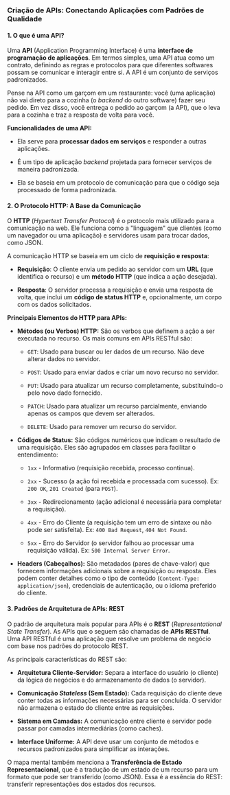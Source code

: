 ### **Criação de APIs: Conectando Aplicações com Padrões de Qualidade**

#### **1. O que é uma API?**

Uma **API** (Application Programming Interface) é uma **interface de programação de aplicações**. Em termos simples, uma API atua como um contrato, definindo as regras e protocolos para que diferentes softwares possam se comunicar e interagir entre si. A API é um conjunto de serviços padronizados.

Pense na API como um garçom em um restaurante: você (uma aplicação) não vai direto para a cozinha (o _backend_ do outro software) fazer seu pedido. Em vez disso, você entrega o pedido ao garçom (a API), que o leva para a cozinha e traz a resposta de volta para você.

**Funcionalidades de uma API:**

- Ela serve para **processar dados em serviços** e responder a outras aplicações.
    
- É um tipo de aplicação _backend_ projetada para fornecer serviços de maneira padronizada.
    
- Ela se baseia em um protocolo de comunicação para que o código seja processado de forma padronizada.
    

#### **2. O Protocolo HTTP: A Base da Comunicação**

O **HTTP** (_Hypertext Transfer Protocol_) é o protocolo mais utilizado para a comunicação na web. Ele funciona como a "linguagem" que clientes (como um navegador ou uma aplicação) e servidores usam para trocar dados, como JSON.

A comunicação HTTP se baseia em um ciclo de **requisição e resposta**:

- **Requisição**: O cliente envia um pedido ao servidor com um **URL** (que identifica o recurso) e um **método HTTP** (que indica a ação desejada).
    
- **Resposta**: O servidor processa a requisição e envia uma resposta de volta, que inclui um **código de status HTTP** e, opcionalmente, um corpo com os dados solicitados.
    

**Principais Elementos do HTTP para APIs:**

- **Métodos (ou Verbos) HTTP:** São os verbos que definem a ação a ser executada no recurso. Os mais comuns em APIs RESTful são:
    
    - `GET`: Usado para buscar ou ler dados de um recurso. Não deve alterar dados no servidor.
        
    - `POST`: Usado para enviar dados e criar um novo recurso no servidor.
        
    - `PUT`: Usado para atualizar um recurso completamente, substituindo-o pelo novo dado fornecido.
        
    - `PATCH`: Usado para atualizar um recurso parcialmente, enviando apenas os campos que devem ser alterados.
        
    - `DELETE`: Usado para remover um recurso do servidor.
        
- **Códigos de Status:** São códigos numéricos que indicam o resultado de uma requisição. Eles são agrupados em classes para facilitar o entendimento:
    
    - `1xx` - Informativo (requisição recebida, processo continua).
        
    - `2xx` - Sucesso (a ação foi recebida e processada com sucesso). Ex: `200 OK`, `201 Created` (para `POST`).
        
    - `3xx` - Redirecionamento (ação adicional é necessária para completar a requisição).
        
    - `4xx` - Erro do Cliente (a requisição tem um erro de sintaxe ou não pode ser satisfeita). Ex: `400 Bad Request`, `404 Not Found`.
        
    - `5xx` - Erro do Servidor (o servidor falhou ao processar uma requisição válida). Ex: `500 Internal Server Error`.
        
- **Headers (Cabeçalhos):** São metadados (pares de chave-valor) que fornecem informações adicionais sobre a requisição ou resposta. Eles podem conter detalhes como o tipo de conteúdo (`Content-Type: application/json`), credenciais de autenticação, ou o idioma preferido do cliente.
    

#### **3. Padrões de Arquitetura de APIs: REST**

O padrão de arquitetura mais popular para APIs é o **REST** (_Representational State Transfer_). As APIs que o seguem são chamadas de **APIs RESTful**. Uma API RESTful é uma aplicação que resolve um problema de negócio com base nos padrões do protocolo REST.

As principais características do REST são:

- **Arquitetura Cliente-Servidor:** Separa a interface do usuário (o cliente) da lógica de negócios e do armazenamento de dados (o servidor).
    
- **Comunicação _Stateless_ (Sem Estado):** Cada requisição do cliente deve conter todas as informações necessárias para ser concluída. O servidor não armazena o estado do cliente entre as requisições.
    
- **Sistema em Camadas:** A comunicação entre cliente e servidor pode passar por camadas intermediárias (como caches).
    
- **Interface Uniforme:** A API deve usar um conjunto de métodos e recursos padronizados para simplificar as interações.
    

O mapa mental também menciona a **Transferência de Estado Representacional**, que é a tradução de um estado de um recurso para um formato que pode ser transferido (como JSON). Essa é a essência do REST: transferir representações dos estados dos recursos.